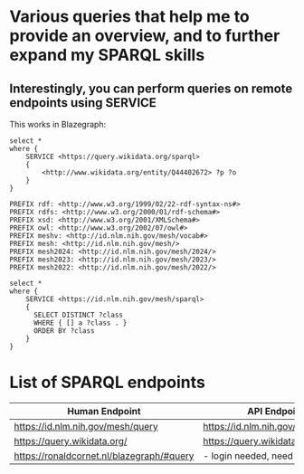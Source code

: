 # Various queries that help me to provide an overview, and to further expand my SPARQL skills

## Interestingly, you can perform queries on remote endpoints using SERVICE
This works in Blazegraph:

```
select * 
where {
	SERVICE <https://query.wikidata.org/sparql>
    {
  		<http://www.wikidata.org/entity/Q44402672> ?p ?o 
    }
}
```

```
PREFIX rdf: <http://www.w3.org/1999/02/22-rdf-syntax-ns#>
PREFIX rdfs: <http://www.w3.org/2000/01/rdf-schema#>
PREFIX xsd: <http://www.w3.org/2001/XMLSchema#>
PREFIX owl: <http://www.w3.org/2002/07/owl#>
PREFIX meshv: <http://id.nlm.nih.gov/mesh/vocab#>
PREFIX mesh: <http://id.nlm.nih.gov/mesh/>
PREFIX mesh2024: <http://id.nlm.nih.gov/mesh/2024/>
PREFIX mesh2023: <http://id.nlm.nih.gov/mesh/2023/>
PREFIX mesh2022: <http://id.nlm.nih.gov/mesh/2022/>

select * 
where {
	SERVICE <https://id.nlm.nih.gov/mesh/sparql>
    {
      SELECT DISTINCT ?class
      WHERE { [] a ?class . }
      ORDER BY ?class
    }
}
```


# List of SPARQL endpoints
| Human Endpoint | API Endpoint |
|---|---|
| https://id.nlm.nih.gov/mesh/query | https://id.nlm.nih.gov/mesh/sparql |
| https://query.wikidata.org/ | https://query.wikidata.org/sparql |
| https://ronaldcornet.nl/blazegraph/#query| - login needed, need to sort out | 
